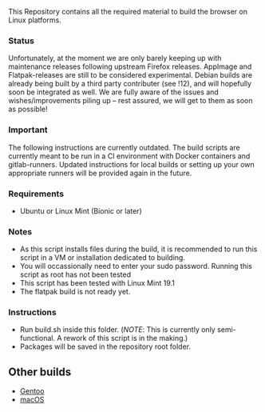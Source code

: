 This Repository contains all the required material to build the browser on Linux platforms.

### Status

Unfortunately, at the moment we are only barely keeping up with maintenance releases following
upstream Firefox releases. AppImage and Flatpak-releases are still to be considered experimental.
Debian builds are already being built by a third party contributer (see !12), and will hopefully soon be
integrated as well. We are fully aware of the issues and wishes/improvements piling up – rest assured,
we will get to them as soon as possible!

### Important

The following instructions are currently outdated. The build scripts are currently meant to be
run in a CI environment with Docker containers and gitlab-runners. Updated instructions for
local builds or setting up your own appropriate runners will be provided again in the future.

### Requirements
* Ubuntu or Linux Mint (Bionic or later)

### Notes
* As this script installs files during the build, it is recommended to run this script in a VM or installation dedicated to building.
* You will occassionally need to enter your sudo password. Running this script as root has not been tested
* This script has been tested with Linux Mint 19.1
* The flatpak build is not ready yet.

### Instructions
* Run build.sh inside this folder. (*NOTE*: This is currently only semi-functional. A rework of this script is in the making.)
* Packages will be saved in the repository root folder.

## Other builds
* [Gentoo](https://gitlab.com/librewolf-community/browser/gentoo)
* [macOS](https://gitlab.com/librewolf-community/browser/macos)
